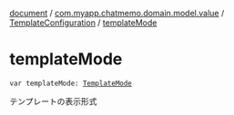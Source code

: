 [document](../../index.md) / [com.myapp.chatmemo.domain.model.value](../index.md) / [TemplateConfiguration](index.md) / [templateMode](./template-mode.md)

# templateMode

`var templateMode: `[`TemplateMode`](../-template-mode/index.md)

テンプレートの表示形式

